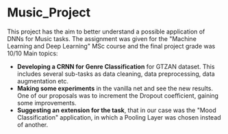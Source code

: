 # Music_Project

This project has the aim to better understand a possible application of DNNs for Music tasks. The assignment was given for the "Machine Learning and Deep Learning" MSc course and the final project grade was 10/10
Main topics:
* **Developing a CRNN for Genre Classification** for GTZAN dataset. This includes several sub-tasks as data cleaning, data preprocessing, data augmentation etc.
* **Making some experiments** in the vanilla net and see the new results. One of our proposals was to increment the Dropout coefficient, gaining some improvements.
* **Suggesting an extension for the task**, that in our case was the "Mood Classification" application, in which a Pooling Layer was chosen instead of another.

